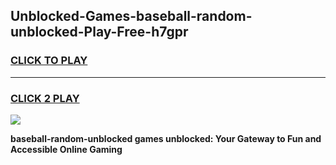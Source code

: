 
## Unblocked-Games-baseball-random-unblocked-Play-Free-h7gpr
<h3>
<a href="https://premium76.site?title=baseball-random-unblocked&ref=23A">CLICK TO PLAY</a></h3>
<hr>

<h3>
<a href="https://premium76.site?title=baseball-random-unblocked&ref=23A">CLICK 2 PLAY</a>
  
</h3>

<a href="https://premium76.site?title=baseball-random-unblocked&ref=23A"><img src="https://clearcache.store/games.png"></a>


**baseball-random-unblocked games unblocked: Your Gateway to Fun and Accessible Online Gaming**
